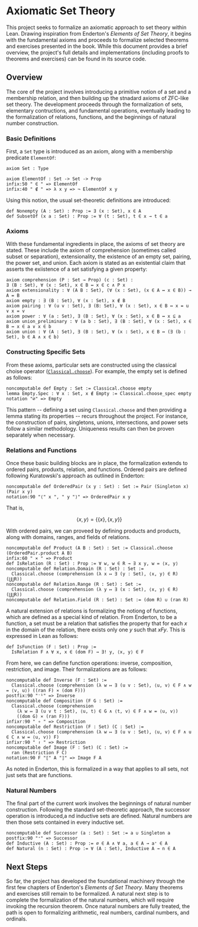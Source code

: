 # Axiomatic Set Theory

This project seeks to formalize an axiomatic approach to set theory within Lean.
Drawing inspiration from Enderton's *Elements of Set Theory*, it begins with the fundamental axioms and proceeds to formalize selected theorems and exercises presented in the book. While this document provides a brief overview, the project's full details and implementations (including proofs to theorems and exercises) can be found in its source code.

## Overview

The core of the project involves introducing a primitive notion of a set and a membership relation, and then building up the stnadard axioms of ZFC-like set theory.
The development proceeds through the formalization of sets, elementary contructions, and fundamental operations, eventually leading to the formalization of relations, functions, and the beginnings of natural number construction.

### Basic Definitions

First, a `Set` type is introduced as an axiom, along with a membership predicate `ElementOf`:

```lean
axiom Set : Type

axiom ElementOf : Set -> Set -> Prop
infix:50 " ∈ " => ElementOf
infix:40 " ∉ " => λ x y => ¬ ElementOf x y
```

Using this notion, the usual set-theoretic definitions are introduced:

```lean
def Nonempty (A : Set) : Prop := ∃ (x : Set), x ∈ A
def SubsetOf (x a : Set) : Prop := ∀ (t : Set), t ∈ x → t ∈ a
```

### Axioms

With these fundamental ingredients in place, the axioms of set theory are stated.
These include the axiom of comprehension (sometimes called subset or separation), extensionality, the existence of an empty set, pairing, the power set, and union.
Each axiom is stated as an existential claim that asserts the exiistence of a set satisfying a given property:

```lean
axiom comprehension (P : Set → Prop) (c : Set) :
∃ (B : Set), ∀ (x : Set), x ∈ B ↔ x ∈ c ∧ P x
axiom extensionality : ∀ (A B : Set), (∀ (x : Set), (x ∈ A ↔ x ∈ B)) → A = B
axiom empty : ∃ (B : Set), ∀ (x : Set), x ∉ B
axiom pairing : ∀ (u v : Set), ∃ (B: Set), ∀ (x : Set), x ∈ B ↔ x = u ∨ x = v
axiom power : ∀ (a : Set), ∃ (B : Set), ∀ (x : Set), x ∈ B ↔ x ⊆ a
axiom union_preliminary : ∀ (a b : Set), ∃ (B : Set), ∀ (x : Set), x ∈ B ↔ x ∈ a ∨ x ∈ b
axiom union : ∀ (A : Set), ∃ (B : Set), ∀ (x : Set), x ∈ B ↔ (∃ (b : Set), b ∈ A ∧ x ∈ b)
```

### Constructing Specific Sets

From these axioms, particular sets are constructed using the classical choise operator ([`Classical.choose`](https://leanprover-community.github.io/mathlib4_docs/Init/Classical.html#Classical.choose)).
For example, the empty set is defined as follows:

```lean
noncomputable def Empty : Set := Classical.choose empty
lemma Empty.Spec : ∀ x : Set, x ∉ Empty := Classical.choose_spec empty
notation "∅" => Empty
```

This pattern -- defining a set using `Classical.choose` and then providing a lemma stating its properties -- recurs throughout the project.
For instance, the construction of pairs, singletons, unions, intersections, and power sets follow a similar methodology.
Uniqueness results can then be proven separately when necessary.

### Relations and Functions

Once these basic building blocks are in place, the formalization extends to ordered pairs, produxts, relation, and functions.
Ordered pairs are defined following Kuratowski's approach as outlined in Enderton:

```lean
noncomputable def OrderedPair (x y : Set) : Set := Pair (Singleton x) (Pair x y)
notation:90 "⟨" x ", " y "⟩" => OrderedPair x y
```

That is,

$$
\langle x, y \rangle = \{\{x\}, \{x, y\}\}
$$

With ordered pairs, we can proveed by defining products and products, along with domains, ranges, and fields of relations.

```lean
noncomputable def Product (A B : Set) : Set := Classical.choose (OrderedPair.product A B)
infix:60 " ⨯ " => Product
def IsRelation (R : Set) : Prop := ∀ w, w ∈ R → ∃ x y, w = ⟨x, y⟩
noncomputable def Relation.Domain (R : Set) : Set :=
  Classical.choose (comprehension (λ x ↦ ∃ (y : Set), ⟨x, y⟩ ∈ R) (⋃⋃R))
noncomputable def Relation.Range (R : Set) : Set :=
  Classical.choose (comprehension (λ y ↦ ∃ (x : Set), ⟨x, y⟩ ∈ R) (⋃⋃R))
noncomputable def Relation.Field (R : Set) : Set := (dom R) ∪ (ran R)
```

A natural extension of relations is formalizing the notiong of functions, which are defined as a special kind of relation. From Enderton, to be a function, a set must be a relation that satisfies the property that for each $x$ in the domain of the relation, there exists only one $y$ such that $xFy$.
This is expressed in Lean as follows:

```lean
def IsFunction (F : Set) : Prop :=
  IsRelation F ∧ ∀ x, x ∈ (dom F) → ∃! y, ⟨x, y⟩ ∈ F
```

From here, we can define function operations: inverse, composition, restriction, and image.
Their formalizations are as follows:

```lean
noncomputable def Inverse (F : Set) :=
  Classical.choose (comprehension (λ w ↦ ∃ (u v : Set), ⟨u, v⟩ ∈ F ∧ w = ⟨v, u⟩) ((ran F) ⨯ (dom F)))
postfix:90 "⁻¹" => Inverse
noncomputable def Composition (F G : Set) :=
  Classical.choose (comprehension
    (λ w ↦ ∃ (u v t : Set), ⟨u, t⟩ ∈ G ∧ ⟨t, v⟩ ∈ F ∧ w = ⟨u, v⟩)
    ((dom G) ⨯ (ran F)))
infixr:90 " ∘ " => Composition
noncomputable def Restriction (F : Set) (C : Set) :=
  Classical.choose (comprehension (λ w ↦ ∃ (u v : Set), ⟨u, v⟩ ∈ F ∧ u ∈ C ∧ w = ⟨u, v⟩) F)
infixr:90 " ↾ " => Restriction
noncomputable def Image (F : Set) (C : Set) :=
  ran (Restriction F C)
notation:90 F "⟦" A "⟧" => Image F A
```

As noted in Enderton, this is formalized in a way that applies to all sets, not just sets that are functions.

### Natural Numbers

The final part of the current work involves the beginnings of natural number construction.
Following the standard set-theoretic approach, the successor operation is introduced,a nd inductive sets are defined.
Natural numbers are then those sets contained in every inductive set.

```lean
noncomputable def Successor (a : Set) : Set := a ∪ Singleton a
postfix:90 "⁺" => Successor
def Inductive (A : Set) : Prop := ∅ ∈ A ∧ ∀ a, a ∈ A → a⁺ ∈ A
def Natural (n : Set) : Prop := ∀ (A : Set), Inductive A → n ∈ A
```

## Next Steps

So far, the project has developed the foundational machinery through the first few chapters of Enderton's *Elements of Set Theory*.
Many theorems and exercises still remain to be formalized.
A natural next step is to complete the formalization of the natural numbers, which will require invoking the recursion theorem.
Once natural numbers are fully treated, the path is open to formalizing arithmetic, real numbers, cardinal numbers, and ordinals.
